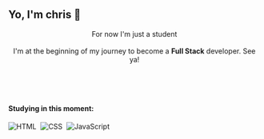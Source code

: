 
   
   ## Yo, I'm chris 👋

<p align="center"> For now I'm just a student <br><br> I'm at the beginning of my journey to become a <strong>Full Stack</strong> developer. See ya!</p>&nbsp;

 &nbsp;
 &nbsp;

#### Studying in this moment:
![HTML](https://img.shields.io/badge/HTML5-E34F26?style=for-the-badge&logo=html5&logoColor=white)&nbsp;
![CSS](https://img.shields.io/badge/CSS3-1572B6?style=for-the-badge&logo=css3&logoColor=white)&nbsp;
![JavaScript](https://img.shields.io/badge/JavaScript-F7DF1E?style=for-the-badge&logo=javascript&logoColor=black)&nbsp;


